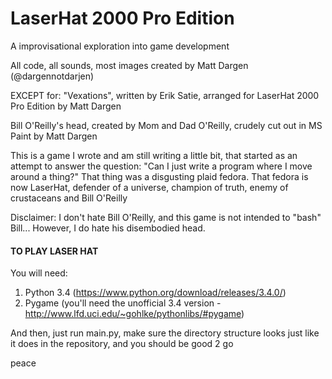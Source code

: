 LaserHat 2000 Pro Edition
============

A improvisational exploration into game development

All code, all sounds, most images created by Matt Dargen (@dargennotdarjen)

EXCEPT for:
  "Vexations", written by Erik Satie,
    arranged for LaserHat 2000 Pro Edition by Matt Dargen
    
  Bill O'Reilly's head, created by Mom and Dad O'Reilly,
    crudely cut out in MS Paint by Matt Dargen


This is a game I wrote and am still writing a little bit,
that started as an attempt to answer the question:
"Can I just write a program where I move around a thing?"
That thing was a disgusting plaid fedora.  That fedora is now LaserHat,
defender of a universe, champion of truth,
enemy of crustaceans and Bill O'Reilly

Disclaimer: I don't hate Bill O'Reilly, and this game is not intended to "bash" Bill... However, I do hate his disembodied head.

#### TO PLAY LASER HAT ####
You will need:

1. Python 3.4 (https://www.python.org/download/releases/3.4.0/)
2. Pygame (you'll need the unofficial 3.4 version - http://www.lfd.uci.edu/~gohlke/pythonlibs/#pygame)

And then, just run main.py,
make sure the directory structure looks just like it does in the repository,
and you should be good 2 go

peace
